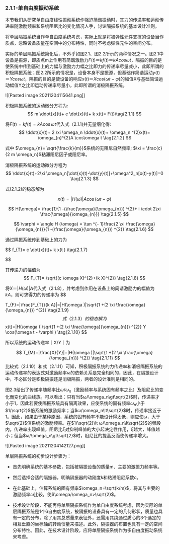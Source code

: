 ### 2.1.1-单自由度振动系统

本节我们从研究单自由度线性振动系统作强迫简谐振动时，其力的传递率和运动传递率随激励频率和系统阻尼比的变化情况人手，讨论隔振系统的基本设计准则。

将单层隔振系统当作单自由度系统考虑，实际上就是将被弹性元件支撑的设备当作质点，忽略设备质量在空间中的分布特性，同时不考虑弹性元件的空间分布。

实际的单层隔振系统简化后，不外乎如图2.1、图2.2所示的两种情况之一。图2.1中设备是振源，即质点m上作用有简谐激励力$F(t)＝kf(t)＝kAcos\omega t$，隔振的目的是使系统中传到基础上的力幅与激励力力幅之比即力的传递率尽量减小，此即所谓的积极隔振系统；图2.2所示的情况是，设备本身不是振源，但基础作简谐运动$y(t)＝Ycos\omega t$，隔振的目的是使设备的响应$x(t)＝Xcos(\omega t-φ)$的幅值X与基础简谐运动幅值Y之比即运动传递率尽量小，此即所谓的消极隔振系统。

![[Pasted image 20211204115641.png]]

积极隔振系统的运动微分方程为:
$$
m  \ddot{x}(t)+ c \dot{x}(t)+ k x(t)= F(t)\tag{2.1.1}
$$


将$F(t)=kf(t)=kA\cos\omega t$代入式（2.1.1)并无量纲化得:
$$
\ddot{x}(t)+ 2 \xi \omega_n \ddot{x}(t)+ \omega_n ^{2}x(t)= \omega_{n}^{2}A \cos\omega t
\tag{2.1.2}
$$

式中 
$\omega_{n}= \sqrt{\frac{k}{m}}$系统的无阻尼自然频率;
$\xi = \frac{c}{2 m \omega_n}$粘滞阻尼因子或阻尼率。

消极隔振系统的运动微分方程为
$$
\ddot{x}(t)+2\xi \omega_n[\dot{x}(t)-\dot{y}(t)]+\omega^2_n[x(t)-y(t)]=0 
\tag{2.1.3}
$$

式(2.1.2)的稳态解为

$$
x(t)=|H (\omega)|A \cos(\omega t - \varphi)
\tag{2.1.4}
$$


$$
H(\omega)= \frac{1}{1 -(\frac{\omega}{\omega_{n}}) ^{2}+ i \cdot 2\xi \frac{\omega}{\omega_{n}}}
\tag{2.1.5}
$$

$$
\varphi = \angle H (\omega) = \tan ^{- 1}\frac{2 \xi \frac{\omega}{\omega_{n}}}{1 -(\frac{\omega}{\omega_{n}}) ^{2}}
\tag{2.1.6}
$$


通过隔振系统传到基础上的力为

$$
f_{T}= c \dot{x}(t)+ k x(t )
\tag{2.1.7}

$$

其传递力的幅值为
$$
F_{T}= \sqrt{(c \omega X)^{2}+(k X)^{2}}
\tag{2.1.8}
$$

将$X＝|H(\omega)|A$代入式（2.1.8），并考虑到作用在设备上的简谐激励力的幅值为$kA$，则可求得力的传递率为
$$

T_{F}=|\frac{F_{T}}{k A}|=|H(\omega )|\sqrt{1 +(2 \xi \frac{\omega}{\omega_{n}}) ^{2}}
\tag{2.1.9}
$$
式（2.1.3）的稳态解为
$$
x(t)=|H(\omega )|\sqrt{1 +(2 \xi \frac{\omega}{\omega_{n}}) ^{2}} Y \cos(\omega t - \varphi )
\tag{2.1.10}
$$

所以系统的运动传递率｜X/Y｜为

$$
T_{M}=|\frac{X}{Y}|=|H(\omega )|\sqrt{1 +(2 \xi \frac{\omega}{\omega_{n}}) ^{2}}
\tag{2.1.11}
$$
比较式（2.1.10）和式（2.1.11）可知，积极隔振系统的力传递率和消极隔振系统的运动传递率的表达式对激励频率ω的依赖关系是完全相同的，因此，在隔振设计中，不必区分是积极隔振还是消极隔振，两者的设计准则是相同的。


图2.3给出了传递率随频率比$ω/\omega_n$（激励频率与系统固有频率之比）及阻尼比的变化而变化的曲线族。可以看出：只有当$ω/\omega_n\gt\sqrt{2}$时，传递率才小于1，因此若要使隔振系统具有隔离效果，应使系统的固有频率$\omega_n$小于$1/\sqrt{2}$倍系统的激励频率；当$ω/\omega_n\lt\sqrt{2}$时，传递率接近于1。因此，如果由于某种原因，系统的固有频率不能设计得太低，则应使ω，大于$\sqrt{2}$倍系统的激励频率。在$1/\sqrt{2}\lt ω/\omega_n\lt\sqrt{2}$的频段内，传递率出现峰值，阻尼比$\xi$对抑制峰值的大小起决定性作用，$\xi$越大，峰值越小；但当$ω/\omega_n\gt\sqrt{2}$时，阻尼比的提高反而使传递率增大。

![[Pasted image 20211204142127.png]]

单层隔振系统的初步设计步骤为：

- 首先明确系统的基本参数，包括被隔振设备的质量m、主要的激振力频率等。

- 然后选择合适的隔振器，明确隔振器的动刚度$k$和粘滞阻尼系数$c$。
- 在此基础上，估算系统的固有频率$\omega_n=\sqrt{k/m}$，将其与主要的激励频率$\omega$比较，使$\omega/\omega_n>\sqrt{2}$。
- 技术设计阶段，不能再将单层隔振系统作为单自由度系统考虑，因为实际的单层隔振系统是1个6自由度系统，被隔振的设备具有一定的几何形状，质量也具有一定的分布，除了用其总质量来表征外，还需用其绕通过质心的3个选定的相互垂直的坐标轴的转动惯量来描述。此外，隔振器的布置也具有一定的空间分布特性。因此，在技术设计阶段，应将单层隔振系统作为多自由度振动系统来考虑。